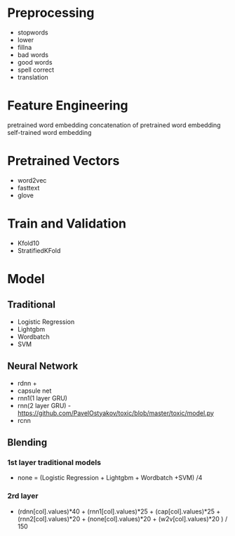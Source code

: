 
# Preprocessing
- stopwords
- lower
- fillna
- bad words
- good words
- spell correct 
- translation

# Feature Engineering
pretrained word embedding
concatenation of pretrained word embedding
self-trained word embedding

# Pretrained Vectors
- word2vec
- fasttext
- glove

# Train and Validation
- Kfold10
- StratifiedKFold

# Model
## Traditional 
- Logistic Regression
- Lightgbm
- Wordbatch
- SVM

## Neural Network
- rdnn +
- capsule net 
- rnn1(1 layer GRU)
- rnn(2 layer GRU) - https://github.com/PavelOstyakov/toxic/blob/master/toxic/model.py
- rcnn

## Blending
### 1st layer traditional models
- none = (Logistic Regression + Lightgbm + Wordbatch +SVM) /4
### 2rd layer
- (rdnn[col].values)*40 +
              (rnn1[col].values)*25 +
              (cap[col].values)*25 +
              (rnn2[col].values)*20 +
              (none[col].values)*20 +
              (w2v[col].values)*20 
             ) / 150
